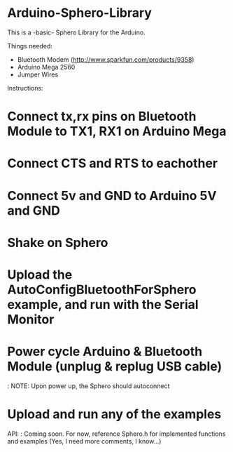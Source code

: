 Arduino-Sphero-Library
======================

This is a -basic- Sphero Library for the Arduino.

Things needed:
* Bluetooth Modem (http://www.sparkfun.com/products/9358)
* Arduino Mega 2560
* Jumper Wires

Instructions: 
# Connect tx,rx pins on Bluetooth Module to TX1, RX1 on Arduino Mega
# Connect CTS and RTS to eachother
# Connect 5v and GND to Arduino 5V and GND
# Shake on Sphero
# Upload the AutoConfigBluetoothForSphero example, and run with the Serial Monitor
# Power cycle Arduino & Bluetooth Module (unplug & replug USB cable)
: NOTE: Upon power up, the Sphero should autoconnect
# Upload and run any of the examples
 
API:
: Coming soon. For now, reference Sphero.h for implemented functions and examples (Yes, I need more comments, I know...)